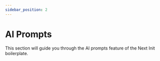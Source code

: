 ```yaml
---
sidebar_position: 2
---
```


# AI Prompts

This section will guide you through the AI prompts feature of the Next Init boilerplate.
